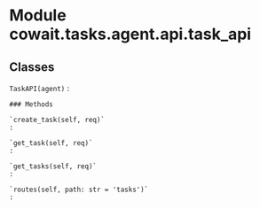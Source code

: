 Module cowait.tasks.agent.api.task_api
======================================

Classes
-------

`TaskAPI(agent)`
:   

    ### Methods

    `create_task(self, req)`
    :

    `get_task(self, req)`
    :

    `get_tasks(self, req)`
    :

    `routes(self, path: str = 'tasks')`
    :